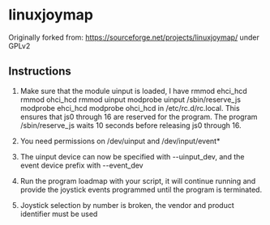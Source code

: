 # linuxjoymap
  
Originally forked from: https://sourceforge.net/projects/linuxjoymap/ under GPLv2

## Instructions
1) Make sure that the module uinput is loaded,
     I have
        rmmod ehci_hcd
        rmmod ohci_hcd
        rmmod uinput
        modprobe uinput
        /sbin/reserve_js
        modprobe ehci_hcd
        modprobe ohci_hcd
    in /etc/rc.d/rc.local. This ensures that js0 through 16 are reserved
    for the program. The program /sbin/reserve_js waits 10 seconds
    before releasing js0 through 16.

2) You need permissions on /dev/uinput and /dev/input/event*
3) The uinput device can now be specified with --uinput_dev,
   and the event device prefix with --event_dev
4) Run the program loadmap with your script, it will continue running
   and provide the joystick events programmed until the program is
   terminated.
5) Joystick selection by number is broken, the vendor and product
   identifier must be used

